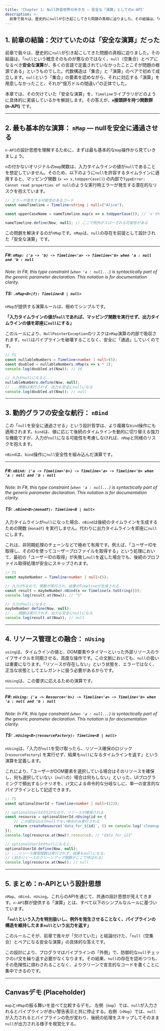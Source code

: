 ```yaml
---
title: 'Chapter 1: Null許容世界の歩き方 — 安全な「演算」としてのn-API'
description: >-
  前章で我々は、歴史的にnullが引き起こしてきた問題の真相に迫りました。その結論は、「nullという概念そのものが悪なのではなく、null（空集合）とペアになるべき安全な演算が、多くの言語で定義されていなかったことこそが問題の根源である」というものでした。代数構造は「集合」と「演算」のペアで初めて成立します。nullという「集合」の要素を認めながら、それに対応する「演算」を用意しなかったこと、それが“億万ドルの間違い”の正体でした。
---
```

## 1. 前章の結論：欠けていたのは「安全な演算」だった

前章で我々は、歴史的に`null`が引き起こしてきた問題の真相に迫りました。その結論は、「`null`という概念そのものが悪なのではなく、`null`（空集合）とペアになるべき**安全な演算**が、多くの言語で定義されていなかったことこそが問題の根源である」というものでした。代数構造は「集合」と「演算」のペアで初めて成立します。`null`という「集合」の要素を認めながら、それに対応する「演算」を用意しなかったこと、それが“億万ドルの間違い”の正体でした。

本章では、その欠けていた「安全な演算」を、`Timeline`ライブラリがどのように具体的に実装しているかを解説します。その答えが、**`n`接頭辞を持つ関数群 (n-API)** です。

-----

## 2. 最も基本的な演算： `nMap` — nullを安全に通過させる

`n-API`の設計思想を理解するために、まずは最も基本的な`map`操作から見ていきましょう。

`n`の付かないオリジナルの`map`関数は、入力タイムラインの値が`null`であることを想定していません。そのため、以下のように`null`を許容するタイムラインに適用すると、マッピング関数 (`x => x.toUpperCase()`) の内部で`TypeError: Cannot read properties of null`のような実行時エラーが発生する潜在的なリスクを抱えています。

```typescript
// エラーが発生する可能性のあるコード
const nameTimeline = Timeline<string | null>("Alice");

const upperCaseName = nameTimeline.map(x => x.toUpperCase()); // 'x'がnullの場合、エラーになる

nameTimeline.define(Now, null); // ここで例外がスローされる可能性がある
```

この問題を解決するのが`nMap`です。`nMap`は、`null`の存在を前提として設計された「安全な演算」です。

-----

##### F\#: `nMap: ('a -> 'b) -> Timeline<'a> -> Timeline<'b> when 'a : null and 'b : null`

*Note: In F\#, this type constraint (`when 'a : null...`) is syntactically part of the generic parameter declaration. This notation is for documentation clarity.*

##### TS: `.nMap<B>(f): Timeline<B | null>`

`nMap`が提供する演算ルールは、極めてシンプルです。

**「入力タイムラインの値が`null`であれば、マッピング関数を実行せず、出力タイムラインの値を即座に`null`にする」**

このルールにより、`NullPointerException`のリスクは`nMap`演算の内部で吸収されます。`null`はパイプラインを破壊することなく、安全に「通過」していくのです。

```typescript
// TS
const nullableNumbers = Timeline<number | null>(5);
const doubled = nullableNumbers.nMap(x => x * 2);
console.log(doubled.at(Now)); // 10

// 入力がnullになると...
nullableNumbers.define(Now, null);
// ...関数は実行されず、出力も安全にnullになる
console.log(doubled.at(Now)); // null
```

-----

## 3. 動的グラフの安全な航行： `nBind`

この「`null`を安全に通過させる」という設計哲学は、より複雑な`bind`操作にも適用されます。`bind`は、値に応じて後続のタイムラインを動的に切り替える強力な機能ですが、入力が`null`になる可能性を考慮しなければ、`nMap`と同様のリスクを抱えます。

`nBind`は、`bind`操作に`null`安全性を組み込んだ演算です。

-----

##### F\#: `nBind: ('a -> Timeline<'b>) -> Timeline<'a> -> Timeline<'b> when 'a : null and 'b : null`

*Note: In F\#, this type constraint (`when 'a : null...`) is syntactically part of the generic parameter declaration. This notation is for documentation clarity.*

##### TS: `.nBind<B>(monadf): Timeline<B | null>`

入力タイムラインが`null`になった場合、`nBind`は後続のタイムラインを生成するための関数 (`monadf`) を実行しません。代わりに出力タイムラインを即座に`null`にします。

これは、非同期処理のチェーンなどで極めて有用です。例えば、「ユーザーIDを取得し、そのIDを使ってユーザープロファイルを取得する」という処理において、最初の「ユーザーIDの取得」が失敗し`null`を返した場合でも、後続のプロファイル取得処理が安全にスキップされます。

```typescript
// TS
const maybeNumber = Timeline<number | null>(5);

// 入力が5なので、関数が実行され、結果のTimelineが生成される
const result = maybeNumber.nBind(x => Timeline(x.toString()));
console.log(result.at(Now)); // "5"

// 入力がnullになると...
maybeNumber.define(Now, null);
// ...関数は実行されず、出力も安全にnullになる
console.log(result.at(Now)); // null
```

-----

## 4. リソース管理との融合： `nUsing`

`using`は、タイムラインの値と、DOM要素やタイマーといった外部リソースのライフサイクルを同期させる、高度な操作です。この文脈においても、`null`の扱いは重要になります。「リソースが存在しない」という状態を、エラーではなく、正当な状態としてエレガントに扱う必要があるからです。

`nUsing`は、この要求に応えるための演算です。

-----

##### F\#: `nUsing: ('a -> Resource<'b>) -> Timeline<'a> -> Timeline<'b> when 'a : null and 'b : null`

*Note: In F\#, this type constraint (`when 'a : null...`) is syntactically part of the generic parameter declaration. This notation is for documentation clarity.*

##### TS: `.nUsing<B>(resourceFactory): Timeline<B | null>`

`nUsing`は、「入力が`null`を受け取ったら、リソース確保のロジック (`resourceFactory`) を実行せず、結果も`null`になるタイムラインを返す」という演算を定義します。

これにより、「ユーザーがDOM要素を選択している場合はそのリソースを確保し、何も選択していない（`null`の）場合は何もしない」といった、UIプログラミングで頻出するシナリオを、`if`文による命令的な分岐なしに、単一の宣言的なパイプラインとして記述できます。

```typescript
// TS
const optionalUserId = Timeline<number | null>(123);

// optionalUserIdが123なので、リソースが確保される
const resource = optionalUserId.nUsing(id => {
    // この部分はidがnullでない場合のみ実行される
    return createResource(`data_for_${id}`, () => console.log(`cleanup for ${id}`));
});
console.log(resource.at(Now)?.resource); // "data_for_123"

// optionalUserIdがnullになると...
optionalUserId.define(Now, null);
// ...リソース確保関数は実行されず、結果もnullになる。
// (前のリソースのクリーンアップ関数がここで呼ばれる)
console.log(resource.at(Now)); // null
```

-----

## 5. まとめ：n-APIという設計思想

`nMap`、`nBind`、`nUsing`。これらのAPIを通じて、共通の設計思想が見えてきます。`n-API`群が提供する「演算」とは、すべて以下のシンプルなルールに基づいています。

**「`null`という入力を特別扱いし、例外を発生させることなく、パイプラインの構造を維持したまま`null`という出力を返す」**

このルールこそが、前章で我々が「欠けていた」と結論付けた、「`null`（空集合）とペアになる安全な演算」の具体的な答えです。

この設計により、プログラマはパイプラインの「外側」で、防御的な`null`チェックの`if`文を繰り返す必要がなくなります。その結果、`null`の存在を認めつつも、その危険性に煩わされることなく、よりクリーンで宣言的なコードを書くことに集中できるのです。

-----

## Canvasデモ (Placeholder)

`map`と`nMap`の振る舞いを並べて比較するデモ。
左側（`map`）では、`null`が入力されるとパイプラインが赤い警告表示と共に停止する。右側（`nMap`）では、`null`が入力されるとパイプラインの色が変わり、後続の処理をスキップしてそのまま`null`が出力される様子を視覚化する。
